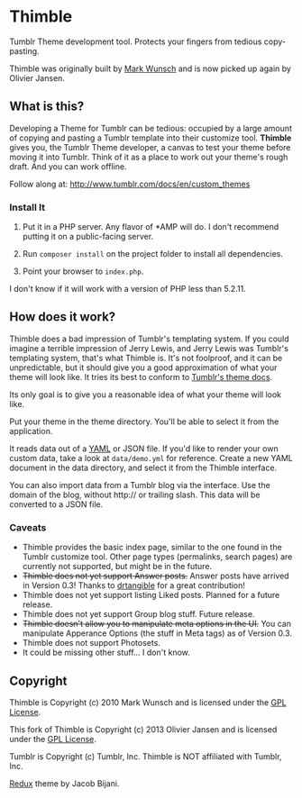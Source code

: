 # Thimble

Tumblr Theme development tool. Protects your fingers from tedious copy-pasting.

Thimble was originally built by [Mark Wunsch](https://github.com/mwunsch) and is now picked up again by Olivier Jansen.

## What is this?

Developing a Theme for Tumblr can be tedious: occupied by a large amount of copying and pasting a Tumblr template into their customize tool. **Thimble** gives you, the Tumblr Theme developer, a canvas to test your theme before moving it into Tumblr. Think of it as a place to work out your theme's rough draft. And you can work offline.

Follow along at: http://www.tumblr.com/docs/en/custom_themes

### Install It

1. Put it in a PHP server. Any flavor of *AMP will do. I don't recommend putting it on a public-facing server.

2. Run `composer install` on the project folder to install all dependencies.

3. Point your browser to `index.php`.

I don't know if it will work with a version of PHP less than 5.2.11.

## How does it work?

Thimble does a bad impression of Tumblr's templating system. If you could imagine a terrible impression of Jerry Lewis, and Jerry Lewis was Tumblr's templating system, that's what Thimble is. It's not foolproof, and it can be unpredictable, but it should give you a good approximation of what your theme will look like. It tries its best to conform to [Tumblr's theme docs](http://www.tumblr.com/docs/en/custom_themes). 

Its only goal is to give you a reasonable idea of what your theme will look like.

Put your theme in the theme directory. You'll be able to select it from the application.

It reads data out of a [YAML](http://yaml.org/) or JSON file. If you'd like to render your own custom data, take a look at `data/demo.yml` for reference. Create a new YAML document in the data directory, and select it from the Thimble interface.

You can also import data from a Tumblr blog via the interface. Use the domain of the blog, without http:// or trailing slash. This data will be converted to a JSON file.

### Caveats

+ Thimble provides the basic index page, similar to the one found in the Tumblr customize tool. Other page types (permalinks, search pages) are currently not supported, but might be in the future.
+ <strike>Thimble does not yet support Answer posts.</strike> Answer posts have arrived in Version 0.3! Thanks to [drtangible](http://github.com/drtangible) for a great contribution!
+ Thimble does not yet support listing Liked posts. Planned for a future release.
+ Thimble does not yet support Group blog stuff. Future release.
+ <strike>Thimble doesn't allow you to manipulate meta options in the UI.</strike> You can manipulate Apperance Options (the stuff in Meta tags) as of Version 0.3.
+ Thimble does not support Photosets.
+ It could be missing other stuff... I don't know.

## Copyright

Thimble is Copyright (c) 2010 Mark Wunsch and is licensed under the [GPL License](http://www.gnu.org/licenses/gpl.html). 

This fork of Thimble is Copyright (c) 2013 Olivier Jansen and is licensed under the [GPL License](http://www.gnu.org/licenses/gpl.html). 

Tumblr is Copyright (c) Tumblr, Inc. Thimble is NOT affiliated with Tumblr, Inc.

[Redux](http://www.tumblr.com/theme/433) theme by Jacob Bijani.

